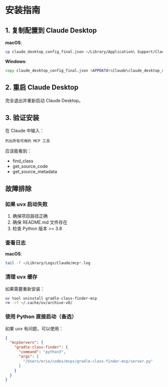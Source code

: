 # 安装指南

## 1. 复制配置到 Claude Desktop

**macOS**:
```bash
cp claude_desktop_config_final.json ~/Library/Application\ Support/Claude/claude_desktop_config.json
```

**Windows**:
```cmd
copy claude_desktop_config_final.json %APPDATA%\Claude\claude_desktop_config.json
```

## 2. 重启 Claude Desktop

完全退出并重新启动 Claude Desktop。

## 3. 验证安装

在 Claude 中输入：
```
列出所有可用的 MCP 工具
```

应该能看到：
- find_class
- get_source_code
- get_source_metadata

## 故障排除

### 如果 uvx 启动失败

1. 确保项目路径正确
2. 确保 README.md 文件存在
3. 检查 Python 版本 >= 3.8

### 查看日志

**macOS**:
```bash
tail -f ~/Library/Logs/Claude/mcp*.log
```

### 清理 uvx 缓存

如果需要重新安装：
```bash
uv tool uninstall gradle-class-finder-mcp
rm -rf ~/.cache/uv/archive-v0/
```

### 使用 Python 直接启动（备选）

如果 uvx 有问题，可以使用：
```json
{
  "mcpServers": {
    "gradle-class-finder": {
      "command": "python3",
      "args": [
        "/Users/erio/codes/mcps/gradle-class-finder-mcp/server.py"
      ]
    }
  }
}
```